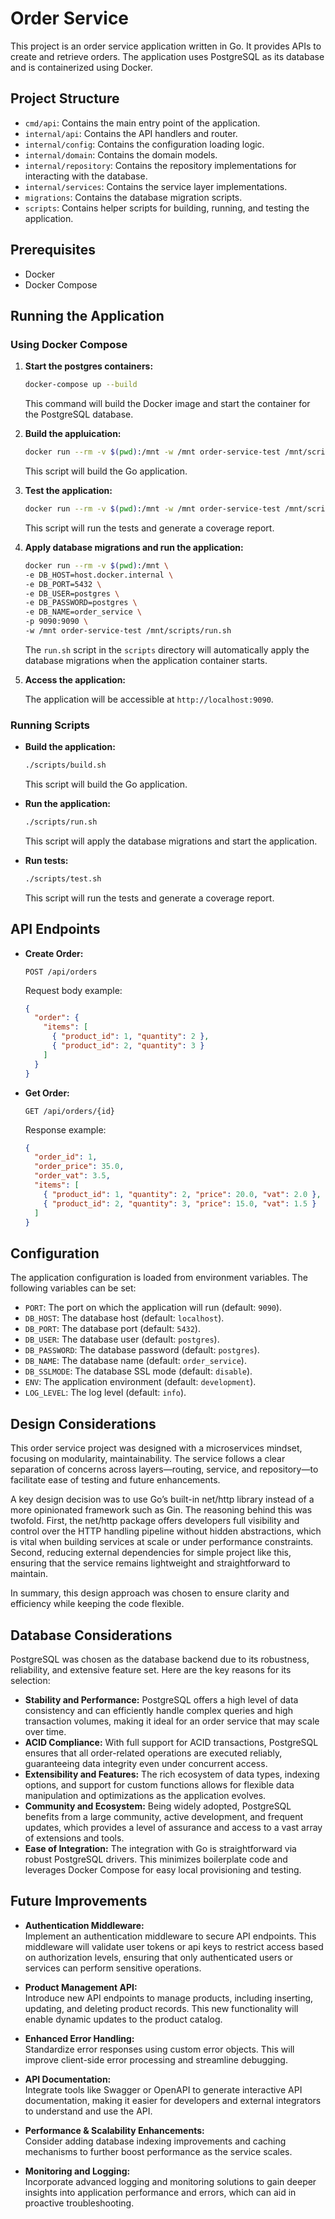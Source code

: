 # Order Service

This project is an order service application written in Go. It provides APIs to create and retrieve orders. The application uses PostgreSQL as its database and is containerized using Docker.

## Project Structure

- `cmd/api`: Contains the main entry point of the application.
- `internal/api`: Contains the API handlers and router.
- `internal/config`: Contains the configuration loading logic.
- `internal/domain`: Contains the domain models.
- `internal/repository`: Contains the repository implementations for interacting with the database.
- `internal/services`: Contains the service layer implementations.
- `migrations`: Contains the database migration scripts.
- `scripts`: Contains helper scripts for building, running, and testing the application.

## Prerequisites

- Docker
- Docker Compose

## Running the Application

### Using Docker Compose

1. **Start the postgres containers:**

   ```sh
   docker-compose up --build
   ```

   This command will build the Docker image and start the container for the PostgreSQL database.

2. **Build the appluication:**

   ```sh
   docker run --rm -v $(pwd):/mnt -w /mnt order-service-test /mnt/scripts/build.sh
   ```

   This script will build the Go application.

3. **Test the application:**

   ```sh
   docker run --rm -v $(pwd):/mnt -w /mnt order-service-test /mnt/scripts/test.sh
   ```

   This script will run the tests and generate a coverage report.

4. **Apply database migrations and run the application:**

   ```sh
   docker run --rm -v $(pwd):/mnt \
   -e DB_HOST=host.docker.internal \
   -e DB_PORT=5432 \
   -e DB_USER=postgres \
   -e DB_PASSWORD=postgres \
   -e DB_NAME=order_service \
   -p 9090:9090 \
   -w /mnt order-service-test /mnt/scripts/run.sh
   ```

   The `run.sh` script in the `scripts` directory will automatically apply the database migrations when the application container starts.

5. **Access the application:**

   The application will be accessible at `http://localhost:9090`.

### Running Scripts

- **Build the application:**

  ```sh
  ./scripts/build.sh
  ```

  This script will build the Go application.

- **Run the application:**

  ```sh
  ./scripts/run.sh
  ```

  This script will apply the database migrations and start the application.

- **Run tests:**

  ```sh
  ./scripts/test.sh
  ```

  This script will run the tests and generate a coverage report.

## API Endpoints

- **Create Order:**

  ```
  POST /api/orders
  ```

  Request body example:

  ```json
  {
    "order": {
      "items": [
        { "product_id": 1, "quantity": 2 },
        { "product_id": 2, "quantity": 3 }
      ]
    }
  }
  ```

- **Get Order:**

  ```
  GET /api/orders/{id}
  ```

  Response example:

  ```json
  {
    "order_id": 1,
    "order_price": 35.0,
    "order_vat": 3.5,
    "items": [
      { "product_id": 1, "quantity": 2, "price": 20.0, "vat": 2.0 },
      { "product_id": 2, "quantity": 3, "price": 15.0, "vat": 1.5 }
    ]
  }
  ```

## Configuration

The application configuration is loaded from environment variables. The following variables can be set:

- `PORT`: The port on which the application will run (default: `9090`).
- `DB_HOST`: The database host (default: `localhost`).
- `DB_PORT`: The database port (default: `5432`).
- `DB_USER`: The database user (default: `postgres`).
- `DB_PASSWORD`: The database password (default: `postgres`).
- `DB_NAME`: The database name (default: `order_service`).
- `DB_SSLMODE`: The database SSL mode (default: `disable`).
- `ENV`: The application environment (default: `development`).
- `LOG_LEVEL`: The log level (default: `info`).

## Design Considerations

This order service project was designed with a microservices mindset, focusing on modularity, maintainability. The service follows a clear separation of concerns across layers—routing, service, and repository—to facilitate ease of testing and future enhancements.

A key design decision was to use Go’s built-in net/http library instead of a more opinionated framework such as Gin. The reasoning behind this was twofold. First, the net/http package offers developers full visibility and control over the HTTP handling pipeline without hidden abstractions, which is vital when building services at scale or under performance constraints. Second, reducing external dependencies for simple project like this, ensuring that the service remains lightweight and straightforward to maintain.

In summary, this design approach was chosen to ensure clarity and efficiency while keeping the code flexible.

## Database Considerations

PostgreSQL was chosen as the database backend due to its robustness, reliability, and extensive feature set. Here are the key reasons for its selection:

- **Stability and Performance:** PostgreSQL offers a high level of data consistency and can efficiently handle complex queries and high transaction volumes, making it ideal for an order service that may scale over time.
- **ACID Compliance:** With full support for ACID transactions, PostgreSQL ensures that all order-related operations are executed reliably, guaranteeing data integrity even under concurrent access.
- **Extensibility and Features:** The rich ecosystem of data types, indexing options, and support for custom functions allows for flexible data manipulation and optimizations as the application evolves.
- **Community and Ecosystem:** Being widely adopted, PostgreSQL benefits from a large community, active development, and frequent updates, which provides a level of assurance and access to a vast array of extensions and tools.
- **Ease of Integration:** The integration with Go is straightforward via robust PostgreSQL drivers. This minimizes boilerplate code and leverages Docker Compose for easy local provisioning and testing.

## Future Improvements

- **Authentication Middleware:**  
  Implement an authentication middleware to secure API endpoints. This middleware will validate user tokens or api keys to restrict access based on authorization levels, ensuring that only authenticated users or services can perform sensitive operations.

- **Product Management API:**  
  Introduce new API endpoints to manage products, including inserting, updating, and deleting product records. This new functionality will enable dynamic updates to the product catalog.

- **Enhanced Error Handling:**  
  Standardize error responses using custom error objects. This will improve client-side error processing and streamline debugging.

- **API Documentation:**  
  Integrate tools like Swagger or OpenAPI to generate interactive API documentation, making it easier for developers and external integrators to understand and use the API.

- **Performance & Scalability Enhancements:**  
  Consider adding database indexing improvements and caching mechanisms to further boost performance as the service scales.

- **Monitoring and Logging:**  
  Incorporate advanced logging and monitoring solutions to gain deeper insights into application performance and errors, which can aid in proactive troubleshooting.
